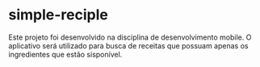 # simple-reciple

Este projeto foi desenvolvido na disciplina de desenvolvimento mobile.
O aplicativo será utilizado para busca de receitas que possuam apenas os ingredientes que estão sisponível.

